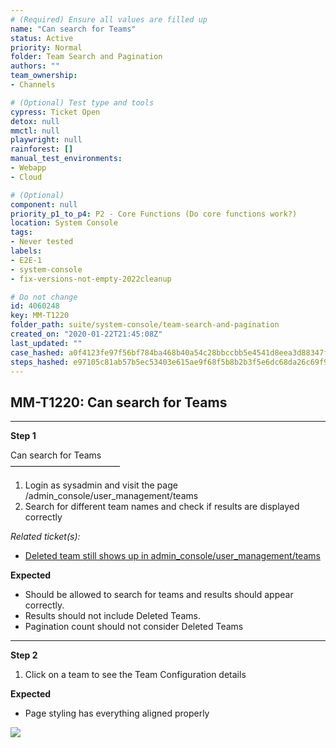 ```yaml
---
# (Required) Ensure all values are filled up
name: "Can search for Teams"
status: Active
priority: Normal
folder: Team Search and Pagination
authors: ""
team_ownership: 
- Channels

# (Optional) Test type and tools
cypress: Ticket Open
detox: null
mmctl: null
playwright: null
rainforest: []
manual_test_environments: 
- Webapp
- Cloud

# (Optional)
component: null
priority_p1_to_p4: P2 - Core Functions (Do core functions work?)
location: System Console
tags: 
- Never tested
labels: 
- E2E-1
- system-console
- fix-versions-not-empty-2022cleanup

# Do not change
id: 4060248
key: MM-T1220
folder_path: suite/system-console/team-search-and-pagination
created_on: "2020-01-22T21:45:08Z"
last_updated: ""
case_hashed: a0f4123fe97f56bf784ba468b40a54c28bbccbb5e4541d8eea3d88347f076a1324a9258eb6625fb086d3875db44b1848
steps_hashed: e97105c81ab57b5ec53403e615ae9f68f5b8b2b3f5e6dc68da26c69f91cdf45e3b0a2009fb2210786b31ee2121cd34b3
---
```


## MM-T1220: Can search for Teams

---

**Step 1**

Can search for Teams\
–––––––––––––––––––––––––

1. Login as sysadmin and visit the page
   \
   /admin\_console/user\_management/teams
2. Search for different team names and check if results are displayed correctly

_Related ticket(s):_

- [Deleted team still shows up in admin\_console/user\_management/teams](https://mattermost.atlassian.net/browse/MM-35451)

**Expected**

- Should be allowed to search for teams and results should appear correctly.
- Results should not include Deleted Teams.
- Pagination count should not consider Deleted Teams

---

**Step 2**

1. Click on a team to see the Team Configuration details

**Expected**

- Page styling has everything aligned properly

![](https://smartbear-tm4j-prod-us-west-2-attachment-rich-text.s3.us-west-2.amazonaws.com/embedded-f3277290f945470c4add5d21ef3dc7ca7b74388fc7152bfb6b99ae58c66a95a8-1582899987181-2020-02-28_09-22-09.png)
